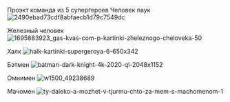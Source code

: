 Проэкт команда из 5 супергероев
Человек паук
![2490ebad73cdf8abfaecb1d79c7549dc](https://github.com/BranchMade/super.brak/assets/147017666/d591ff5c-7cc0-4cd1-82d8-8b5b370f8385)

Железный человек
![1695883923_gas-kvas-com-p-kartinki-zheleznogo-cheloveka-50](https://github.com/BranchMade/super.brak/assets/147017666/107b7757-961f-48af-a457-c98d9a1ec1f3)

Халк
![halk-kartinki-supergeroya-6-650x342](https://github.com/BranchMade/super.brak/assets/147017666/e773a1f2-4ce5-439b-81e5-05d8cad275e2)

Бэтмен
![batman-dark-knight-4k-2020-ql-2048x1152](https://github.com/BranchMade/super.brak/assets/147017666/d5b0a0ec-bf77-4d99-a5eb-0993d36f76da)

Омнимен
![w1500_49238689](https://github.com/BranchMade/super.brak/assets/147017666/93f5c980-82c0-4128-a97e-52e019e1965b)

Мачомен
![ty-daleko-a-mozhet-v-tjurmu-chto-za-mem-s-machomenom-1](https://github.com/BranchMade/super.brak/assets/147017666/5a14c34f-d6fa-467c-b10e-217ddbea57f1)
